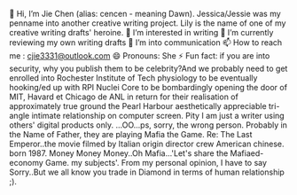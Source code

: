 👋 Hi, I’m Jie Chen (alias: cencen - meaning Dawn). 
Jessica/Jessie was my penname into another creative writing project. Lily is the name of one of my creative writing drafts' heroine.
👀 I’m interested in writing
🌱 I’m currently reviewing my own writing drafts
💞️ I’m into communication
📫 How to reach me : cjie3331@outlook.com
😄 Pronouns: She
⚡ Fun fact: if you are into security, why you publish them to be celebrity?And we probably need to get enrolled into Rochester Institute of Tech physiology to be eventually hooking/ed up with RPI Nuclei Core to be bombardingly opening the door of MIT, Havard et Chicago de ANL in return for their realisation of approximately true ground the Pearl Harbour aesthetically appreciable tri-angle intimate relationship on computer screen. Pity I am just a writer using others' digital products only. 
 ...OO...ps, sorry, the wrong person. Probably in the Name of Father, they are playing Mafia the Game. Re: The Last Emperor..the movie filmed by Italian origin director crew American chinese. born 1987. Money Money Money..Oh Mafia...'Let's share the Mafiaed-economy Game. my subjects'. From my personal opinion, I have to say Sorry..But we all know you trade in Diamond in terms of human relationship ;).
<!---
lupae-cledevon/lupae-cledevon is a ✨ special ✨ repository because its `README.md` (this file) appears on your GitHub profile.
You can click the Preview link to take a look at your changes.
--->

